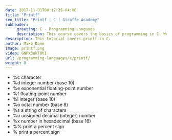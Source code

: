 ```yaml
---
date: 2017-11-01T00:17:35-04:00
title: "Printf"
seo_title: "Printf | C | Giraffe Academy"
subheader:
     greeting: C - Programming Language
     description: This course covers the basics of programming in C. Work your way through the videos and we'll teach you everything you need to know to start your programming journey!
description: This tutorial covers printf in C.
author: Mike Dane
image: printf.png
video: GNPX3ukT0hI
url: /programming-languages/c/printf/
weight: 8
---
```


* %c	character
* %d	integer number (base 10)
* %e	exponential floating-point number
* %f	floating-point number
* %i	integer (base 10)
* %o	octal number (base 8)
* %s	a string of characters
* %u	unsigned decimal (integer) number
* %x	number in hexadecimal (base 16)
* %%	print a percent sign
* \%	print a percent sign